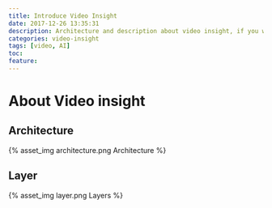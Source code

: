 ```yaml
---
title: Introduce Video Insight
date: 2017-12-26 13:35:31
description: Architecture and description about video insight, if you want to know more about video insight.
categories: video-insight
tags: [video, AI]
toc:
feature:
---
```


# About Video insight

## Architecture

{% asset_img architecture.png Architecture %}

## Layer

{% asset_img layer.png Layers %}
